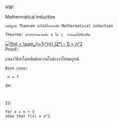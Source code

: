 HW:     


Mathermatical induction 
    
    จงพิสูจน์ Theorem ต่อไปนี้โดยอาศัย Mathermatical induction 
    
    Theorem: สำหรับจำนวนนับ n ใด ๆ  กำหนดให้ฟังก์ชัน 
<a href="https://www.codecogs.com/eqnedit.php?latex=f(n)&space;=&space;\sum_{i=1}^{n}&space;(2*i&space;-&space;1)&space;=&space;n^2" target="_blank"><img src="https://latex.codecogs.com/gif.latex?f(n)&space;=&space;\sum_{i=1}^{n}&space;(2*i&space;-&space;1)&space;=&space;n^2" title="f(n) = \sum_{i=1}^{n} (2*i - 1) = n^2" /></a>    
 Proof: 
 
 เเสดงวิธีทำโดยเติมข้อความในช่องว่าให้สมบูรณ์
 
    Base case:
 
     n = ?   
        
    IH:
    
     
        
    IS:
        
    for x = n + 1
    show that f(x) = x^2 
    
    
    
    
    
    
        
